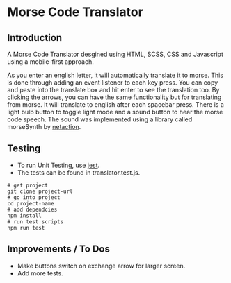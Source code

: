 # Morse Code Translator

## Introduction
A Morse Code Translator desgined using HTML, SCSS, CSS and Javascript using a mobile-first approach.

As you enter an english letter, it will automatically translate it to morse. This is done through adding an event listener to each key press. You can copy and paste into the translate box and hit enter to see the translation too. By clicking the arrows, you can have the same functionality but for translating from morse. It will translate to english after each spacebar press. There is a light bulb button to toggle light mode and a sound button to hear the morse code speech. The sound was implemented using a library called morseSynth by [netaction](https://github.com/netAction/morseSynth).

## Testing
* To run Unit Testing, use [jest](https://jestjs.io/).
* The tests can be found  in translator.test.js.
 ```
# get project
git clone project-url
# go into project
cd project-name
# add dependcies
npm install
# run test scripts
npm run test
```

## Improvements / To Dos

* Make buttons switch on exchange arrow for larger screen.
* Add more tests.

